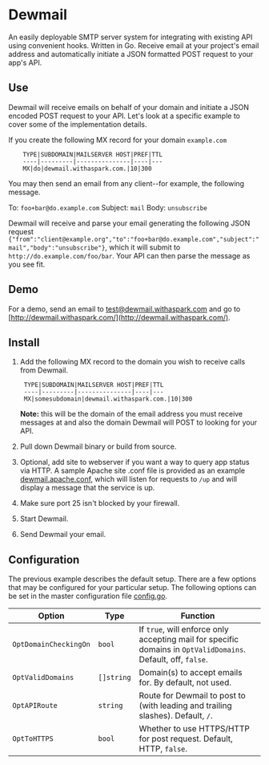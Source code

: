 Dewmail
=======

An easily deployable SMTP server system for integrating with existing API using convenient hooks. Written in Go. Receive email at your project's email address and automatically initiate a JSON formatted POST request to your app's API.

## Use ##
Dewmail will receive emails on behalf of your domain and initiate a JSON encoded POST request to your API. Let's look at a specific example to cover some of the implementation details.

If you create the following MX record for your domain ```example.com```

		TYPE|SUBDOMAIN|MAILSERVER HOST|PREF|TTL
		----|---------|---------------|----|---
		MX|do|dewmail.withaspark.com.|10|300

You may then send an email from any client--for example, the following message.

To: ```foo+bar@do.example.com```
Subject: ```mail```
Body: ```unsubscribe```
		
Dewmail will receive and parse your email generating the following JSON request ```{"from":"client@example.org","to":"foo+bar@do.example.com","subject":"mail","body":"unsubscribe"}```, which it will submit to ```http://do.example.com/foo/bar```. Your API can then parse the message as you see fit.

## Demo ##

For a demo, send an email to [test@dewmail.withaspark.com](mailto:test@dewmail.withaspark.com) and go to [http://dewmail.withaspark.com/](http://dewmail.withaspark.com/).

## Install ##
1. Add the following MX record to the domain you wish to receive calls from Dewmail.

		TYPE|SUBDOMAIN|MAILSERVER HOST|PREF|TTL
		----|---------|---------------|----|---
		MX|somesubdomain|dewmail.withaspark.com.|10|300

	**Note:** this will be the domain of the email address you must receive messages at and also the domain Dewmail will POST to looking for your API.
2. Pull down Dewmail binary or build from source.
3. Optional, add site to webserver if you want a way to query app status via HTTP. A sample Apache site .conf file is provided as an example [dewmail.apache.conf](dewmail.apache.conf), which will listen for requests to ```/up``` and will display a message that the service is up.
4. Make sure port 25 isn't blocked by your firewall.
5. Start Dewmail.
6. Send Dewmail your email.

## Configuration ##

The previous example describes the default setup. There are a few options that may be configured for your particular setup. The following options can be set in the master configuration file [config.go](config.go).

Option|Type|Function
------|----|--------
```OptDomainCheckingOn```|```bool```|If ```true```, will enforce only accepting mail for specific domains in ```OptValidDomains```. Default, off, ```false```.
```OptValidDomains```|```[]string```|Domain(s) to accept emails for. By default, not used.
```OptAPIRoute```|```string```|Route for Dewmail to post to (with leading and trailing slashes). Default, ```/```.
```OptToHTTPS```|```bool```|Whether to use HTTPS/HTTP for post request. Default, HTTP, ```false```.

